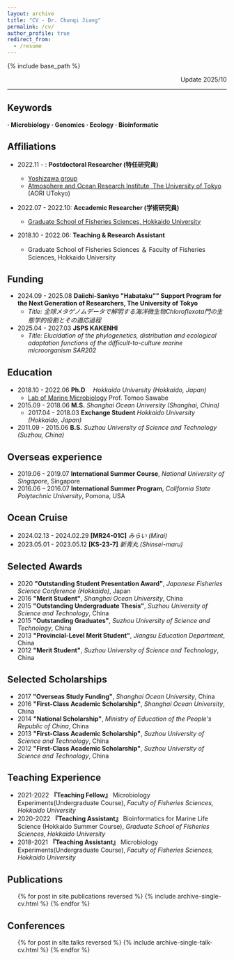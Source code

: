 ```yaml
---
layout: archive
title: "CV - Dr. Chunqi Jiang"
permalink: /cv/
author_profile: true
redirect_from:
  - /resume
---
```


{% include base_path %}

<p align="right"> Update 2025/10 </p>

***
## Keywords
**· Microbiology       · Genomics     · Ecology   · Bioinformatic**

## Affiliations
* 2022.11 -        : **Postdoctoral Researcher (特任研究員)**
  * [Yoshizawa group](https://genedynamics.aori.u-tokyo.ac.jp/en/vision/)
  * [Atmosphere and Ocean Research Institute, The University of Tokyo](https://www.aori.u-tokyo.ac.jp/) (AORI UTokyo)

* 2022.07 - 2022.10: **Accademic Researcher (学術研究員)**
  * [Graduate School of Fisheries Sciences, Hokkaido University](https://www2.fish.hokudai.ac.jp/)

* 2018.10 - 2022.06: **Teaching & Research Assistant**
  * Graduate School of Fisheries Sciences ＆ Faculty of Fisheries Sciences, Hokkaido University

## Funding
* 2024.09 - 2025.08    **Daiichi-Sankyo "Habataku”" Support Program for the Next Generation of Researchers, The University of Tokyo**
  * *Title: 全球メタゲノムデータで解明する海洋微⽣物Chloroflexota⾨の⽣態学的役割とその適応過程*
* 2025.04 - 2027.03    **JSPS KAKENHI**
  * *Title: Elucidation of the phylogenetics, distribution and ecological adaptation functions of the difficult-to-culture marine microorganism SAR202*

## Education
* 2018.10 - 2022.06  **Ph.D** 　*Hokkaido University (Hokkaido, Japan)*
  * [Lab of Marine Microbiology](https://micro.fish.hokudai.ac.jp/labs/#welcome) Prof. Tomoo Sawabe
* 2015.09 - 2018.06  **M.S.**   *Shanghai Ocean University (Shanghai, China)*
  * 2017.04 - 2018.03 **Exchange Student** *Hokkaido University (Hokkaido, Japan)*
* 2011.09 - 2015.06  **B.S.**   *Suzhou University of Science and Technology (Suzhou, China)*

## Overseas experience
* 2019.06 - 2019.07 **International Summer Course**, *National University of Singapore*, Singapore
* 2016.06 – 2016.07 **International Summer Program**, *California State Polytechnic University*, Pomona, USA

## Ocean Cruise
* 2024.02.13 - 2024.02.29    **[MR24-01C]**    *みらい (Mirai)*
* 2023.05.01 - 2023.05.12    **[KS-23-7]**    *新青丸 (Shinsei-maru)*

## Selected Awards
* 2020 **"Outstanding Student Presentation Award"**, *Japanese Fisheries Science Conference (Hokkaido)*, Japan
* 2016 **"Merit Student"**, *Shanghai Ocean University*, China
* 2015 **"Outstanding Undergraduate Thesis"**, *Suzhou University of Science and Technology*, China
* 2015 **"Outstanding Graduates"**, *Suzhou University of Science and Technology*, China
* 2013 **"Provincial-Level Merit Student"**, *Jiangsu Education Department*, China
* 2012 **"Merit Student"**, *Suzhou University of Science and Technology*, China

## Selected Scholarships
* 2017 **"Overseas Study Funding"**, *Shanghai Ocean University*, China
* 2016 **"First-Class Academic Scholarship"**, *Shanghai Ocean University*, China
* 2014 **"National Scholarship"**, *Ministry of Education of the People's Republic of China*, China
* 2013 **"First-Class Academic Scholarship"**, *Suzhou University of Science and Technology*, China
* 2012 **"First-Class Academic Scholarship"**, *Suzhou University of Science and Technology*, China

## Teaching Experience
* 2021-2022 **『Teaching Fellow』** Microbiology Experiments(Undergraduate Course), *Faculty of Fisheries Sciences, Hokkaido University*
* 2020-2022 **『Teaching Assistant』** Bioinformatics for Marine Life Science (Hokkaido Summer Course), *Graduate School of Fisheries Sciences, Hokkaido University*
* 2018-2021 **『Teaching Assistant』** Microbiology Experiments(Undergraduate Course), *Faculty of Fisheries Sciences, Hokkaido University*
  
## Publications
  <ul>{% for post in site.publications reversed %}
    {% include archive-single-cv.html %}
  {% endfor %}</ul>
  
## Conferences
  <ul>{% for post in site.talks reversed %}
    {% include archive-single-talk-cv.html %}
  {% endfor %}</ul>
  


<!--
<iframe src="/files/pdf/Williams CV.pdf" width="100%" height="500" frameborder="no" border="0" marginwidth="0" marginheight="0"></iframe>
You can download a PDF copy of my CV [here](/files/pdf/Williams CV.pdf).
-->
